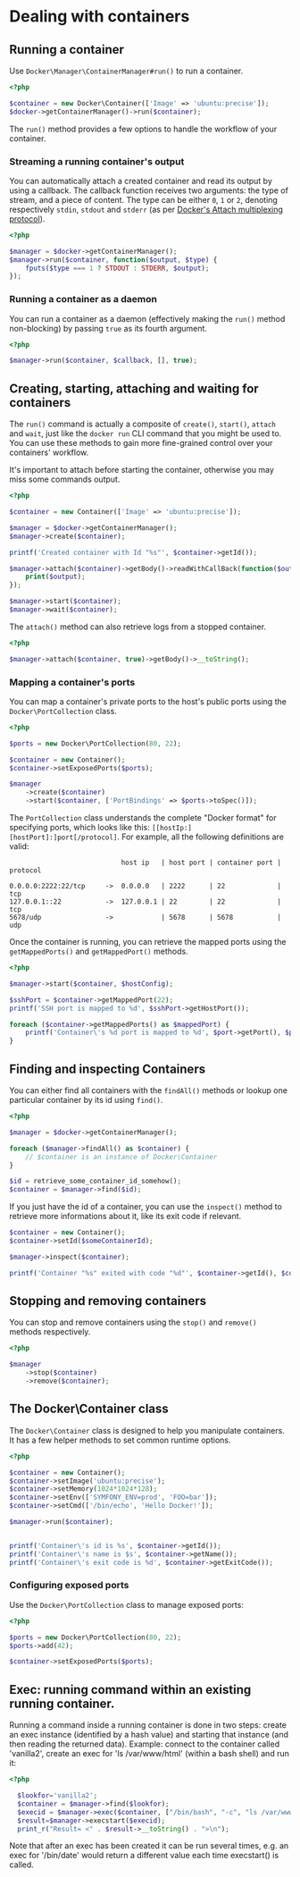 # Dealing with containers

## Running a container

Use `Docker\Manager\ContainerManager#run()` to run a container.

```php
<?php

$container = new Docker\Container(['Image' => 'ubuntu:precise']);
$docker->getContainerManager()->run($container);
```

The `run()` method provides a few options to handle the workflow of your container.

### Streaming a running container's output

You can automatically attach a created container and read its output by using a callback.
The callback function receives two arguments: the type of stream, and a piece of content. The type can be either `0`, `1` or `2`, denoting respectively `stdin`, `stdout` and `stderr` (as per [Docker's Attach multiplexing protocol](http://docs.docker.io/en/latest/reference/api/docker_remote_api_v1.9/#attach-to-a-container)).

```php
<?php

$manager = $docker->getContainerManager();
$manager->run($container, function($output, $type) {
    fputs($type === 1 ? STDOUT : STDERR, $output);
});
```
### Running a container as a daemon

You can run a container as a daemon (effectively making the `run()` method non-blocking) by passing `true` as its fourth argument.

```php
<?php

$manager->run($container, $callback, [], true);
```
## Creating, starting, attaching and waiting for containers

The `run()` command is actually a composite of `create()`, `start()`, `attach` and `wait`, just like the `docker run` CLI command that you might be used to. You can use these methods to gain more fine-grained control over your containers' workflow.

It's important to attach before starting the container, otherwise you may miss some commands output.

```php
<?php

$container = new Container(['Image' => 'ubuntu:precise']);

$manager = $docker->getContainerManager();
$manager->create($container);

printf('Created container with Id "%s"', $container->getId());

$manager->attach($container)->getBody()->readWithCallBack(function($output, $type) {
    print($output);
});

$manager->start($container);
$manager->wait($container);
```

The `attach()` method can also retrieve logs from a stopped container.

```php
<?php

$manager->attach($container, true)->getBody()->__toString();
```

### Mapping a container's ports

You can map a container's private ports to the host's public ports using the `Docker\PortCollection` class.

```php
<?php

$ports = new Docker\PortCollection(80, 22);

$container = new Container();
$container->setExposedPorts($ports);

$manager
    ->create($container)
    ->start($container, ['PortBindings' => $ports->toSpec()]);
```

The `PortCollection` class understands the complete "Docker format" for specifying ports, which looks like this: `[[hostIp:][hostPort]:]port[/protocol]`. For example, all the following definitions are valid:

```
                            host ip   | host port | container port | protocol

0.0.0.0:2222:22/tcp     ->  0.0.0.0   | 2222      | 22             | tcp
127.0.0.1::22           ->  127.0.0.1 | 22        | 22             | tcp
5678/udp                ->            | 5678      | 5678           | udp
```

Once the container is running, you can retrieve the mapped ports using the `getMappedPorts()` and `getMappedPort()` methods.

```php
<?php

$manager->start($container, $hostConfig);

$sshPort = $container->getMappedPort(22);
printf('SSH port is mapped to %d', $sshPort->getHostPort());

foreach ($container->getMappedPorts() as $mappedPort) {
    printf('Container\'s %d port is mapped to %d', $port->getPort(), $port->getHostPort());
}
```


## Finding and inspecting Containers

You can either find all containers with the `findAll()` methods or lookup one particular container by its id using `find()`.

```php
<?php

$manager = $docker->getContainerManager();

foreach ($manager->findAll() as $container) {
    // $container is an instance of Docker\Container
}

$id = retrieve_some_container_id_somehow();
$container = $manager->find($id);
```

If you just have the id of a container, you can use the `inspect()` method to retrieve more informations about it, like its exit code if relevant.

```php
$container = new Container();
$container->setId($someContainerId);

$manager->inspect($container);

printf('Container "%s" exited with code "%d"', $container->getId(), $container->getExitCode());
```

## Stopping and removing containers

You can stop and remove containers using the `stop()` and `remove()` methods respectively.

```php
<?php

$manager
    ->stop($container)
    ->remove($container);
```

## The Docker\Container class

The `Docker\Container` class is designed to help you manipulate containers. It has a few helper methods to set common runtime options.

```php
<?php

$container = new Container();
$container->setImage('ubuntu:precise');
$container->setMemory(1024*1024*128);
$container->setEnv(['SYMFONY_ENV=prod', 'FOO=bar']);
$container->setCmd(['/bin/echo', 'Hello Docker!']);

$manager->run($container);


printf('Container\'s id is %s', $container->getId());
printf('Container\'s name is $s', $container->getName());
printf('Container\'s exit code is %d', $container->getExitCode());
```

### Configuring exposed ports

Use the `Docker\PortCollection` class to manage exposed ports:

```php
<?php

$ports = new Docker\PortCollection(80, 22);
$ports->add(42);

$container->setExposedPorts($ports);
```

## Exec: running command within an existing running container.

Running a command inside a running container is done in two steps: create an exec instance (identified by a hash value) and starting that instance (and then reading the returned data).
Example: connect to the container called 'vanilla2', create an exec for 'ls /var/www/html' (within a bash shell) and run it:
```php
<?php

  $lookfor='vanilla2';
  $container = $manager->find($lookfor);
  $execid = $manager->exec($container, ["/bin/bash", "-c", "ls /var/www/html"]);
  $result=$manager->execstart($execid);
  print_r("Result= <" . $result->__toString() . ">\n");
```
Note that after an exec has been created it can be run several times, e.g. an exec for '/bin/date' would return a different value each time execstart() is called.
 

